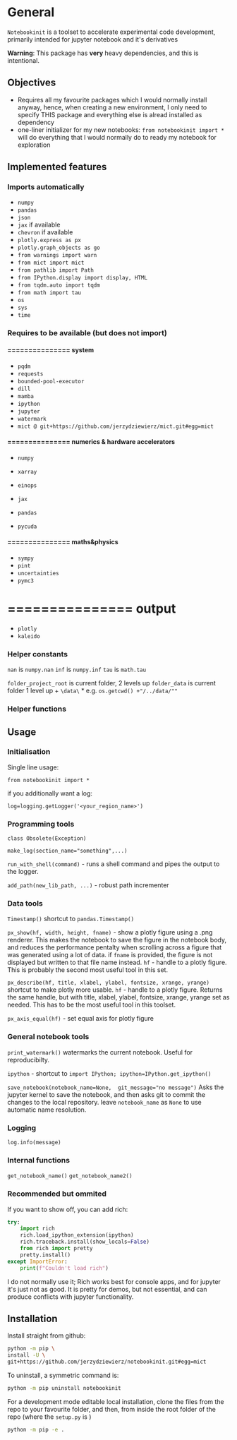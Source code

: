 # General

`Notebookinit` is a toolset to accelerate experimental code development, primarily intended for jupyter notebook and it's derivatives

**Warning**:
This package has **very** heavy dependencies, and this is intentional. 


## Objectives
* Requires all my favourite packages which I would normally install anyway, hence, when creating a new environment, I only need to specify THIS package and everything else is alread installed as dependency
* one-liner initializer for my new notebooks: `from notebookinit import *`  will do everything that I would normally do to ready my notebook for exploration


## Implemented features

### Imports automatically

* `numpy`
* `pandas`
* `json`
* `jax` if available
* `chevron` if available
* `plotly.express as px`
* `plotly.graph_objects as go`
* `from warnings import warn`
* `from mict import mict`
* `from pathlib import Path`
* `from IPython.display import display, HTML`
* `from tqdm.auto import tqdm`
* `from math import tau`
* `os`
* `sys`
* `time`

### Requires to be available (but does not import)

#### =============== system

* `pqdm`
* `requests`
* `bounded-pool-executor`
* `dill`
* `mamba`
* `ipython`
* `jupyter`
* `watermark`
* `mict @ git+https://github.com/jerzydziewierz/mict.git#egg=mict`

#### =============== numerics & hardware accelerators

* `numpy`
* `xarray`
* `einops`
* `jax`
* `pandas`

* `pycuda`

#### =============== maths&physics

* `sympy`
* `pint`
* `uncertainties`
* `pymc3`


# =============== output
* `plotly`
* `kaleido`


### Helper constants


`nan` is `numpy.nan`
`inf` is `numpy.inf`
`tau` is `math.tau`

`folder_project_root` is current folder, 2 levels up
`folder_data` is current folder 1 level up + `\data\` 
	* e.g. `os.getcwd() +"/../data/""`


### Helper functions




## Usage

### Initialisation
Single line usage:

`from notebookinit import *`

if you additionally want a log:

`log=logging.getLogger('<your_region_name>')`

### Programming tools

`class Obsolete(Exception)`

`make_log(section_name="something",...)`

`run_with_shell(command)` - runs a shell command and pipes the output to the logger.

`add_path(new_lib_path, ...)` - robust path incrementer



### Data tools

`Timestamp()` shortcut to `pandas.Timestamp()` 

`px_show(hf, width, height, fname)` - show a plotly figure using a .png renderer. This makes the notebook to save the figure in the notebook body, and reduces the performance pentalty when scrolling across a figure that was generated using a lot of data. if `fname` is provided, the figure is not displayed but written to that file name instead. `hf` - handle to a plotly figure. This is probably the second most useful tool in this set.

`px_describe(hf, title, xlabel, ylabel, fontsize, xrange, yrange)` shortcut to make plotly more usable. `hf` - handle to a plotly figure. Returns the same handle, but with title, xlabel, ylabel, fontsize, xrange, yrange set as needed. This has to be the most useful tool in this toolset. 

`px_axis_equal(hf)` - set equal axis for plotly figure




### General notebook tools

`print_watermark()` watermarks the current notebook. Useful for reproducibilty.

`ipython` - shortcut to `import IPython; ipython=IPython.get_ipython()`

`save_notebook(notebook_name=None,  git_message="no message")` 
Asks the jupyter kernel to save the notebook, and then asks git to commit the changes to the local repository. leave `notebook_name` as `None` to use automatic name resolution. 


### Logging


`log.info(message)`

### Internal functions

`get_notebook_name()` 
`get_notebook_name2()` 



### Recommended but ommited

If you want to show off, you can add rich:

```python
try:
	import rich
	rich.load_ipython_extension(ipython)
	rich.traceback.install(show_locals=False)
	from rich import pretty
	pretty.install()
except ImportError:
	print(f"Couldn't load rich")
```

I do not normally use it; Rich works best for console apps, and for jupyter it's just not as good. It is pretty for demos, but not essential, and can produce conflicts with jupyter functionality.

## Installation

Install straight from github:

```bash
python -m pip \
install -U \
git+https://github.com/jerzydziewierz/notebookinit.git#egg=mict
```


To uninstall, a symmetric command is:

```bash
python -m pip uninstall notebookinit
```

For a development mode editable local installation, clone the files from the repo to your favourite folder, and then, from inside the root folder of the repo (where the `setup.py` is )

```bash
python -m pip -e .
```

